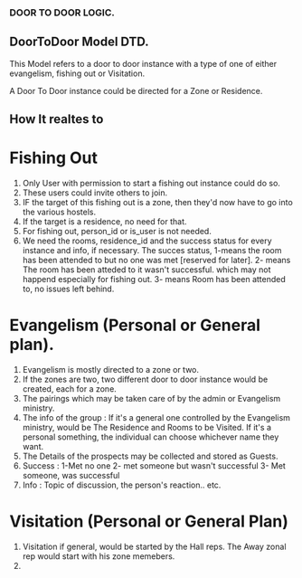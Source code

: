 ### DOOR TO DOOR LOGIC.
## DoorToDoor Model DTD.
This Model refers to a door to door instance with a type of one of either evangelism, fishing out or Visitation.

A Door To Door instance could be directed for a Zone or Residence.
## How It realtes to
# Fishing Out
1. Only User with permission to start a fishing out instance could do so.
2. These users could invite others to join.
3. IF the target of this fishing out is a zone, then
they'd now have to go into the various hostels.
4. If the target is a residence, no need for that.
5. For fishing out, person_id or is_user is not needed.
6. We need the rooms, residence_id and the success status for every instance and info, if necessary.
The succes status, 
1-means the room has been attended to but no one was met [reserved for later].
2- means The room has been atteded to it wasn't successful. which may not happend especially for fishing out.
3- means Room has been attended to, no issues left behind.

# Evangelism (Personal or General plan).
1. Evangelism is mostly directed to a zone or two.
2. If the zones are two, two different door to door instance would be created, each for 
a zone.
3. The pairings which may be taken care of by the admin or Evangelism ministry.
4. The info of the group : If it's a general one controlled by the Evangelism ministry, would be The Residence and Rooms to be Visited. If it's a personal something, the individual can choose whichever name they want.
5. The Details of the prospects may be collected and stored as Guests.
6. Success : 
    1-Met no one
    2- met someone but wasn't successful
    3- Met someone, was successful
7. Info : Topic of discussion, the person's reaction.. etc.

# Visitation (Personal or General Plan)
1. Visitation if general, would be started by the Hall reps.
The Away zonal rep would start with his zone memebers.
2. 

